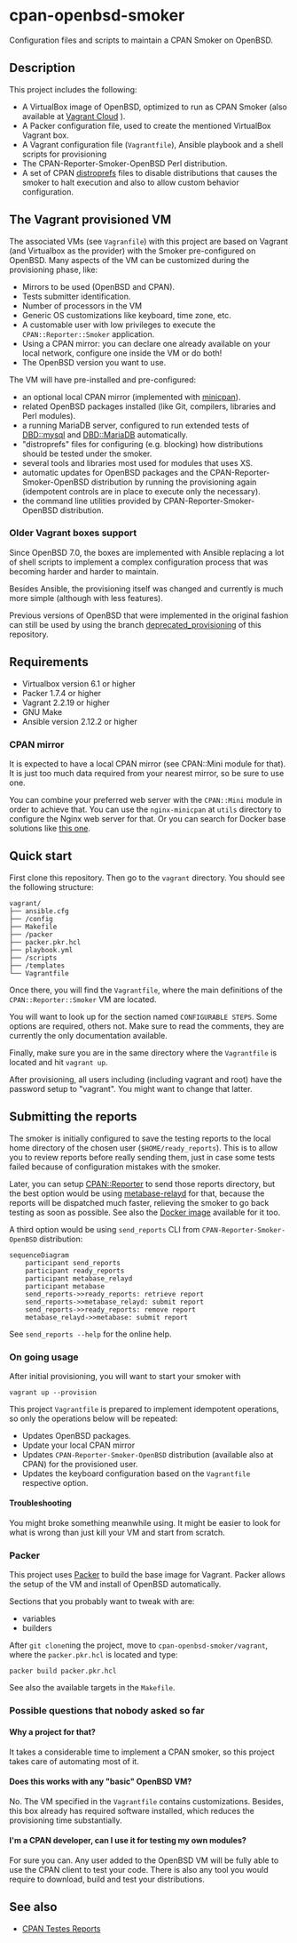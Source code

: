 # cpan-openbsd-smoker

Configuration files and scripts to maintain a CPAN Smoker on OpenBSD.

## Description

This project includes the following:

* A VirtualBox image of OpenBSD, optimized to run as CPAN Smoker (also available
at
[Vagrant Cloud](https://app.vagrantup.com/boxes/search?order=desc&page=1&provider=virtualbox&q=arfreitas%2Fopenbsd&sort=updated&utf8=%E2%9C%93)
).
* A Packer configuration file, used to create the mentioned VirtualBox Vagrant
box.
* A Vagrant configuration file (`Vagrantfile`), Ansible playbook and a shell
scripts for provisioning
* The CPAN-Reporter-Smoker-OpenBSD Perl distribution.
* A set of CPAN
[distroprefs](https://metacpan.org/pod/CPAN#Configuration-for-individual-distributions-(Distroprefs))
files to disable distributions that causes the smoker to halt execution and also
to allow custom behavior configuration.

## The Vagrant provisioned VM

The associated VMs (see `Vagranfile`) with this project are based on Vagrant
(and Virtualbox as the provider) with the Smoker pre-configured on OpenBSD.
Many aspects of the VM can be customized during the provisioning phase, like:

* Mirrors to be used (OpenBSD and CPAN).
* Tests submitter identification.
* Number of processors in the VM
* Generic OS customizations like keyboard, time zone, etc.
* A customable user with low privileges to execute the
`CPAN::Reporter::Smoker` application.
* Using a CPAN mirror: you can declare one already available on your local
network, configure one inside the VM or do both!
* The OpenBSD version you want to use.

The VM will have pre-installed and pre-configured:

* an optional local CPAN mirror (implemented with
[minicpan](http://search.cpan.org/search?query=minicpan&mode=all)).
* related OpenBSD packages installed (like Git, compilers, libraries and Perl
modules).
* a running MariaDB server, configured to run extended tests of
[DBD::mysql](https://metacpan.org/pod/DBD::mysql) and
[DBD::MariaDB](https://metacpan.org/dist/DBD-MariaDB/view/lib/DBD/MariaDB.pod)
automatically.
* "distroprefs" files for configuring (e.g. blocking) how distributions should
be tested under the smoker.
* several tools and libraries most used for modules that uses XS.
* automatic updates for OpenBSD packages and the
CPAN-Reporter-Smoker-OpenBSD distribution by running the provisioning again
(idempotent controls are in place to execute only the necessary).
* the command line utilities provided by CPAN-Reporter-Smoker-OpenBSD
distribution.

### Older Vagrant boxes support

Since OpenBSD 7.0, the boxes are implemented with Ansible replacing a lot of
shell scripts to implement a complex configuration process that was becoming
harder and harder to maintain.

Besides Ansible, the provisioning itself was changed and currently is much more
simple (although with less features).

Previous versions of OpenBSD that were implemented in the original fashion can
still be used by using the branch
[deprecated_provisioning](https://github.com/glasswalk3r/cpan-openbsd-smoker/tree/deprecated_provisioning)
of this repository.

## Requirements

- Virtualbox version 6.1 or higher
- Packer 1.7.4 or higher
- Vagrant 2.2.19 or higher
- GNU Make
- Ansible version 2.12.2 or higher

### CPAN mirror

It is expected to have a local CPAN mirror (see CPAN::Mini module for that). It
is just too much data required from your nearest mirror, so be sure to use one.

You can combine your preferred web server with the `CPAN::Mini` module in order
to achieve that. You can use the `nginx-minicpan` at `utils` directory to
configure the Nginx web server for that. Or you can search for Docker base
solutions like [this one](https://github.com/colinnewell/CPAN-Mirror-Docker).

## Quick start

First clone this repository. Then go to the `vagrant` directory. You should
see the following structure:

```
vagrant/
├── ansible.cfg
├── /config
├── Makefile
├── /packer
├── packer.pkr.hcl
├── playbook.yml
├── /scripts
├── /templates
└── Vagrantfile
```

Once there, you will find the `Vagrantfile`, where the main definitions of the
`CPAN::Reporter::Smoker` VM are located.

You will want to look up for the section named `CONFIGURABLE STEPS`. Some
options are required, others not. Make sure to read the comments, they are
currently the only documentation available.

Finally, make sure you are in the same directory where the `Vagrantfile` is
located and hit `vagrant up`.

After provisioning, all users including (including vagrant and root) have the
password setup to "vagrant". You might want to change that latter.

## Submitting the reports

The smoker is initially configured to save the testing reports to the local
home directory of the chosen user (`$HOME/ready_reports`). This is to allow you
to review reports before really sending them, just in case some tests failed
because of configuration mistakes with the smoker.

Later, you can setup [CPAN::Reporter](https://metacpan.org/pod/CPAN::Reporter)
to send those reports directory, but the best option would be using
[metabase-relayd](https://metacpan.org/dist/metabase-relayd/view/bin/metabase-relayd)
for that, because the reports will be dispatched much faster, relieving the
smoker to go back testing as soon as possible. See also the
[Docker image](https://hub.docker.com/r/alceu/metabase-relayd) available for it
too.

A third option would be using `send_reports` CLI from
`CPAN-Reporter-Smoker-OpenBSD` distribution:

```mermaid
sequenceDiagram
    participant send_reports
    participant ready_reports
    participant metabase_relayd
    participant metabase
    send_reports->>ready_reports: retrieve report
    send_reports->>metabase_relayd: submit report
    send_reports->>ready_reports: remove report
    metabase_relayd->>metabase: submit report
```

See `send_reports --help` for the online help.

### On going usage

After initial provisioning, you will want to start your smoker with

```
vagrant up --provision
```
This project `Vagrantfile` is prepared to implement idempotent operations, so
only the operations below will be repeated:

* Updates OpenBSD packages.
* Update your local CPAN mirror
* Updates `CPAN-Reporter-Smoker-OpenBSD` distribution (available also at CPAN)
for the provisioned user.
* Updates the keyboard configuration based on the `Vagrantfile` respective
option.

#### Troubleshooting

You might broke something meanwhile using. It might be easier to look for what
is wrong than just kill your VM and start from scratch.

### Packer

This project uses [Packer](https://www.packer.io/) to build the base image for
Vagrant. Packer allows the setup of the VM and install of OpenBSD automatically.

Sections that you probably want to tweak with are:

* variables
* builders

After `git clone`ning the project, move to `cpan-openbsd-smoker/vagrant`, where
the `packer.pkr.hcl` is located and type:

```
packer build packer.pkr.hcl
```

See also the available targets in the `Makefile`.

### Possible questions that nobody asked so far

#### Why a project for that?

It takes a considerable time to implement a CPAN smoker, so this project takes
care of automating most of it.

#### Does this works with any "basic" OpenBSD VM?

No. The VM specified in the `Vagrantfile` contains customizations. Besides, this
box already has required software installed, which reduces the provisioning time
substantially.

#### I'm a CPAN developer, can I use it for testing my own modules?

For sure you can. Any user added to the OpenBSD VM will be fully able to use
the CPAN client to test your code. There is also any tool you would require to
download, build and test your distributions.

## See also

- [CPAN Testes Reports](http://cpantesters.org/)

